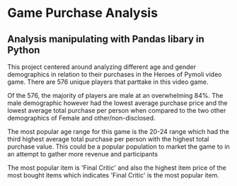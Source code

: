 # Game Purchase Analysis
## Analysis manipulating with Pandas libary in Python 

This project centered around analyzing different age and gender demographics in relation to their purchases in the Heroes of Pymoli video game. There are 576 unique players that parttake in this video game. 

Of the 576, the majority of players are male at an overwhelming 84%. The male demographic however had the lowest average purchase price and the lowest average total purchase per person when compared to the two other demographics of Female and other/non-disclosed.

The most popular age range for this game is the 20-24 range which had the third highest average total purchase per person with the highest total purchase value. This could be a popular population to market the game to in an attempt to gather more revenue and participants

The most popular item is 'Final Critic' and also the highest item price of the most bought items which indicates 'Final Critic' is the most popular item.
